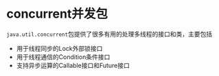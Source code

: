 # concurrent并发包

`java.util.concurrent`包提供了很多有用的处理多线程的接口和类，主要包括

-  用于线程同步的Lock外部锁接口
- 用于线程通信的Condition条件接口
- 支持异步运算的Callable接口和Future接口



